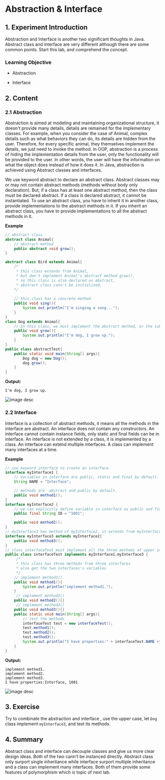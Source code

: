 # Abstraction & Interface

## 1. Experiment Introduction

Abstraction and Interface is another two significant thoughts in Java.  Abstract class and interface are very different although there are some common points. Start this lab, and comprehend the concept.

### Learning Objective

- Abstraction

- Interface


## 2. Content

### 2.1 Abstraction

Abstraction is aimed at modeling and maintaining organizational structure, it doesn't provide many details, details are remained for the implementary classes. For example, when you consider the case of Animal, complex details such as what behaviors they can do, its details are hidden from the user. Therefore, for every specific animal, they themselves implement the details, we just need to invoke the method. In OOP, abstraction is a process of hiding the implementation details from the user, only the functionality will be provided to the user. In other words, the user will have the information on what the object does instead of how it does it. In Java, abstraction is achieved using Abstract classes and interfaces.

We use keyword abstract to declare an abstract class. Abstract classes may or may not contain abstract methods (methods without body only declaration). But, if a class has at least one abstract method, then the class must be declared abstract. If a class is declared abstract, it cannot be instantiated. To use an abstract class, you have to inherit it in another class, provide implementations to the abstract methods in it. If you inherit an abstract class, you have to provide implementations to all the abstract methods in it.

**Example**  

```java
// abstract class
abstract class Animal{
	// abstract method
	public abstract void grow();
}

abstract class Bird extends Animal{
    /*
     * this class extends from Animal,
     * but don't implement Animal's abstract method grow(),
     * so this class is also declared as abstract,
     * abstract class cann't be initialized.
    */
    
    // this class has a concrete method
    public void sing(){
        System.out.println("I'm singing a song...");
    }
}
class Dog extends Animal{
	// In this class, we must implement the abstract method, or the subclass must stay abstract.
	public void grow(){
		System.out.println("I'm dog, I grow up.");
	}
}
public class abstractTest{
	public static void main(String[] args){
		Dog dog = new Dog();
		dog.grow();
	}
}
```

**Output:**

```
I'm dog, I grow up.
```

![image desc](https://labex.io/upload/Y/E/Q/jN0schmfkDpY.png)

### 2.2 Interface

Interface is a collection of abstract methods, it means all the methods in the interface are abstract. An interface does not contain any constructors. An interface cannot contain instance fields, only static and final fields can be in interface. An interface is not extended by a class, it is implemented by a class. An interface can extend multiple interfaces. A class can implement many interfaces at a time.

**Example**

```java
// use keyword interface to create an interface.
interface myInterface1 {
    // Variables in interface are public, static and final by default.
	String NAME = "Interface";  

    // methods are  abstract and public by default.
	public void method1();     
}
interface myInterface2 {
    // we can explicitly define variable in interface as public and final, or just like that of myInterface1.
	public final String ID = "1001";

	public void method2();
}
// myInterface3 has method of myInterface2, it extends from myInterface2.
interface myInterface3 extends myInterface2{
	public void method3();
}
// class interfaceTest must implement all the three methods of upper interface.
public class interfaceTest implements myInterface1,myInterface3 {
	 /*
     * this class has three methods from three interfaces
     * also get the two interfaces's variables
     */
    // implement method1()
	public void method1(){
		System.out.println("implement method1.");
	}
     // implement method2()
	public void method2(){}
     // implement method3()
	public void method3(){}
	public static void main(String[] args){
        // test the methods
		interfaceTest test = new interfaceTest();
		test.method1();
		test.method2();
		test.method3();
        System.out.println("I have properties:" + interfaceTest.NAME +", " +interfaceTest.ID);
	}
}
```

**Output:**

```
implement method1.
implement method2.
implement method3.
I have properties:Interface, 1001
```

![image desc](https://labex.io/upload/E/C/N/HLQcQvL7iz56.png)

## 3. Exercise

Try to combinate the abstraction and interface , use the upper case, let `Dog ` class implement `myInterface3`, and test its methods.

## 4. Summary

Abstract class and interface can decouple classes and give us more clear design ideas. Both of the two cann't be instanced directly. Abstract class only surport single inheritance while interface surport multiple inheritance and a class can implement many interfaces. Both of them provide some features of polymorphism which is topic of next lab.